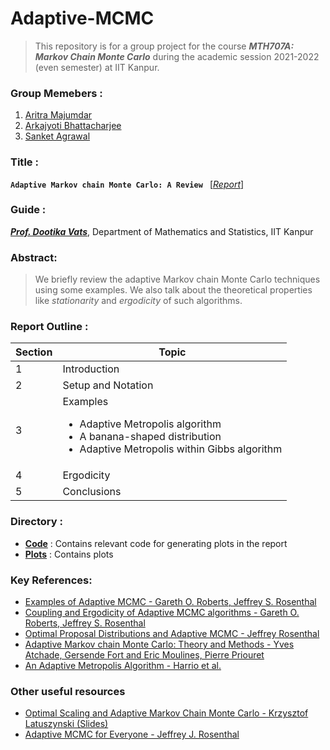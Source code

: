 # Adaptive-MCMC
> This repository is for a group project for the course ***MTH707A: Markov Chain Monte Carlo*** during the academic session 2021-2022 (even semester) at IIT Kanpur.

### Group Memebers : 
1. [Aritra Majumdar](https://github.com/aritra98-cloud)
2. [Arkajyoti Bhattacharjee](https://github.com/ArkaB-DS)
3. [Sanket Agrawal](https://sites.google.com/view/agrawalsanket)

### Title :
**`Adaptive Markov chain Monte Carlo: A Review `**  [[_Report_]](https://github.com/ArkaB-DS/Adaptive-MCMC/blob/main/Report.pdf)

### Guide :

[_**Prof. Dootika Vats**_](https://dvats.github.io/), Department of Mathematics and Statistics, IIT Kanpur

### Abstract:
> We briefly review the adaptive Markov chain Monte Carlo techniques using some examples. We also talk about the theoretical properties like *stationarity* and *ergodicity* of such algorithms.

### Report Outline :

|Section|Topic|
|-------|-----|
|1|Introduction|
|2|Setup and Notation|
|3|Examples<ul><li>Adaptive Metropolis algorithm</li><li>A banana-shaped distribution</li><li> Adaptive Metropolis within Gibbs algorithm</li></ul>|
|4|Ergodicity|<ul><li> Counter-examples</li><li>Diminishing adaptation and Containment</li></ul>
|5|Conclusions|

### Directory :
  + [**Code**](https://github.com/ArkaB-DS/Adaptive-MCMC/tree/main/Code)  : Contains relevant code for generating plots in the report
  + [**Plots**](https://github.com/ArkaB-DS/Adaptive-MCMC/tree/main/Plots) : Contains plots

### Key References:

* [Examples of Adaptive MCMC - Gareth O. Roberts, Jeffrey S. Rosenthal](http://probability.ca/jeff/ftpdir/adaptex.pdf)
* [Coupling and Ergodicity of Adaptive MCMC algorithms - Gareth O. Roberts, Jeffrey S. Rosenthal](http://probability.ca/jeff/ftpdir/adapt.pdf) 
* [Optimal Proposal Distributions and Adaptive MCMC - Jeffrey Rosenthal](http://probability.ca/jeff/ftpdir/galinart.pdf) 
* [Adaptive Markov chain Monte Carlo: Theory and Methods - Yves Atchade, Gersende Fort and Eric Moulines, Pierre Priouret](http://dept.stat.lsa.umich.edu/~yvesa/afmp.pdf)
* [An Adaptive Metropolis Algorithm - Harrio et al.](https://projecteuclid.org/journals/bernoulli/volume-7/issue-2/An-adaptive-Metropolis-algorithm/bj/1080222083.full)

### Other useful resources

* [Optimal Scaling and Adaptive Markov Chain Monte Carlo - Krzysztof Latuszynski (Slides)](http://www.stats.ox.ac.uk/~evans/CDT/Adaptive.pdf)
* [Adaptive MCMC for Everyone - Jeffrey J. Rosenthal](https://www.youtube.com/watch?v=DwE2-YMQR5Y)
